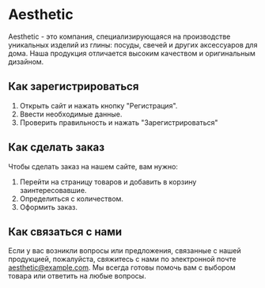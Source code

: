 # Aesthetic

Aesthetic - это компания, специализирующаяся на производстве уникальных изделий из глины: посуды, свечей и других аксессуаров для дома. Наша продукция отличается высоким качеством и оригинальным дизайном.

## Как зарегистрироваться

1. Открыть сайт и нажать кнопку "Регистрация".
2. Ввести необходимые данные.
3. Проверить правильность и нажать "Зарегистрироваться"

## Как сделать заказ

Чтобы сделать заказ на нашем сайте, вам нужно:

1. Перейти на страницу товаров и добавить в корзину заинтересовавшие.
2. Определиться с количеством.
3. Оформить заказ.

## Как связаться с нами

Если у вас возникли вопросы или предложения, связанные с нашей продукцией, пожалуйста, свяжитесь с нами по электронной почте aesthetic@example.com. Мы всегда готовы помочь вам с выбором товара или ответить на любые вопросы.

